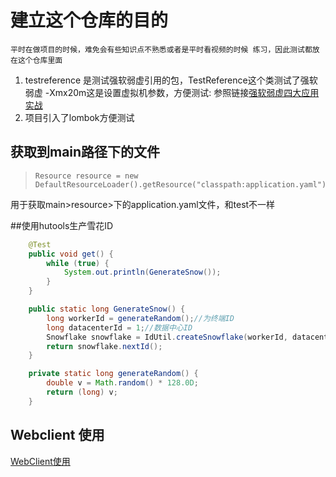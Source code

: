 # 建立这个仓库的目的
``
平时在做项目的时候，难免会有些知识点不熟悉或者是平时看视频的时候
练习，因此测试都放在这个仓库里面
``
1. testreference 是测试强软弱虚引用的包，TestReference这个类测试了强软弱虚
-Xmx20m这是设置虚拟机参数，方便测试: 参照链接[强软弱虚四大应用实战](https://juejin.im/post/6844904085091516430)
2. 项目引入了lombok方便测试

## 获取到main路径下的文件
>     Resource resource = new DefaultResourceLoader().getResource("classpath:application.yaml");
用于获取main>resource>下的application.yaml文件，和test不一样

##使用hutools生产雪花ID
```java
    @Test
    public void get() {
        while (true) {
            System.out.println(GenerateSnow());
        }
    }

    public static long GenerateSnow() {
        long workerId = generateRandom();//为终端ID
        long datacenterId = 1;//数据中心ID
        Snowflake snowflake = IdUtil.createSnowflake(workerId, datacenterId);
        return snowflake.nextId();
    }

    private static long generateRandom() {
        double v = Math.random() * 128.0D;
        return (long) v;
    }
```
## Webclient 使用
[WebClient使用](https://blog.csdn.net/iteye_13139/article/details/82726588)